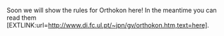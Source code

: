 Soon we will show the rules for Orthokon here! In the meantime you can read them [EXTLINK:url=http://www.di.fc.ul.pt/~jpn/gv/orthokon.htm,text=here].
